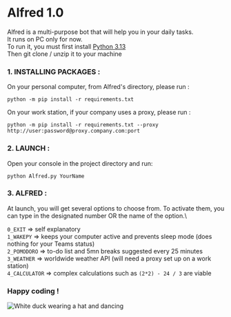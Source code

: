 # Alfred 1.0
Alfred is a multi-purpose bot that will help you in your daily tasks.\
It runs on PC only for now.\
To run it, you must first install [Python 3.13](https://www.python.org/downloads/)\
Then git clone / unzip it to your machine

### 1. INSTALLING PACKAGES :
On your personal computer, from Alfred's directory, please run :
```
python -m pip install -r requirements.txt
```
On your work station, if your company uses a proxy, please run : 
```
python -m pip install -r requirements.txt --proxy http://user:password@proxy.company.com:port
```
### 2. LAUNCH :
Open your console in the project directory and run:
```
python Alfred.py YourName
```
### 3. ALFRED : 
At launch, you will get several options to choose from. To activate them, you can type in the designated number OR the name of the option.\

```0_EXIT```       => self explanatory\
```1_WAKEPY```     => keeps your computer active and prevents sleep mode (does nothing for your Teams status)\
```2_POMODORO```   => to-do list and 5mn breaks suggested every 25 minutes\
```3_WEATHER```    => worldwide weather API (will need a proxy set up on a work station)\
```4_CALCULATOR``` => complex calculations such as ```(2*2) - 24 / 3``` are viable

### Happy coding !
![White duck wearing a hat and dancing](https://github.com/volpito/Alfred/blob/master/duck-dance-2383412861.gif)
